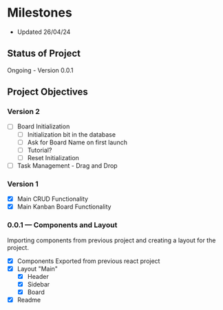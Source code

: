 # Milestones
- Updated 26/04/24

## Status of Project
Ongoing - Version 0.0.1

## Project Objectives

### Version 2
- [ ] Board Initialization
  - [ ] Initialization bit in the database
  - [ ] Ask for Board Name on first launch
  - [ ] Tutorial?
  - [ ] Reset Initialization
- [ ] Task Management - Drag and Drop
 
### Version 1
- [x] Main CRUD Functionality
- [x] Main Kanban Board Functionality

### 0.0.1 — Components and Layout
Importing components from previous project and creating a layout for the project.

-[x] Components Exported from previous react project
-[x] Layout "Main"
  - [x] Header
  - [x] Sidebar
  - [x] Board
- [x] Readme